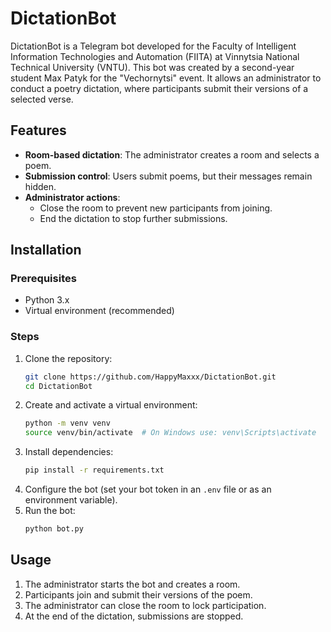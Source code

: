 # DictationBot

DictationBot is a Telegram bot developed for the Faculty of Intelligent Information Technologies and Automation (FІITA) at Vinnytsia National Technical University (VNTU). This bot was created by a second-year student Max Patyk for the "Vechornytsi" event. It allows an administrator to conduct a poetry dictation, where participants submit their versions of a selected verse.

## Features
- **Room-based dictation**: The administrator creates a room and selects a poem.
- **Submission control**: Users submit poems, but their messages remain hidden.
- **Administrator actions**:
  - Close the room to prevent new participants from joining.
  - End the dictation to stop further submissions.

## Installation
### Prerequisites
- Python 3.x
- Virtual environment (recommended)

### Steps
1. Clone the repository:
   ```sh
   git clone https://github.com/HappyMaxxx/DictationBot.git
   cd DictationBot
   ```
2. Create and activate a virtual environment:
   ```sh
   python -m venv venv
   source venv/bin/activate  # On Windows use: venv\Scripts\activate
   ```
3. Install dependencies:
   ```sh
   pip install -r requirements.txt
   ```
4. Configure the bot (set your bot token in an `.env` file or as an environment variable).
5. Run the bot:
   ```sh
   python bot.py
   ```

## Usage
1. The administrator starts the bot and creates a room.
2. Participants join and submit their versions of the poem.
3. The administrator can close the room to lock participation.
4. At the end of the dictation, submissions are stopped.
